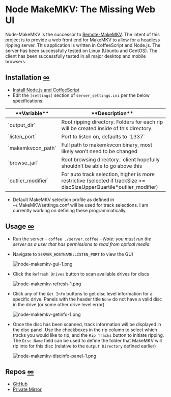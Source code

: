 # Node MakeMKV: The Missing Web UI


 Node-MakeMKV is the successor to [Remote-MakeMKV](https://blog.dlasley.net/2013/01/remote-makemkv/). The intent of this project is to provide a web front end for MakeMKV to allow for a headless ripping server. This application is written in CoffeeScript and Node.js. The server has been successfully tested on Linux (Ubuntu and CentOS). The client has been successfully tested in all major desktop and mobile browsers.
 

## Installation [∞](#installation "Link to this section")

*   [Install Node.js and CoffeeScript](https://blog.dlasley.net/2014/04/installing-node-js-and-coffeescript/)
*   Edit the `[settings]` section of `server_settings.ini` per the below specifications:
<table style="max-width: 600px; margin-left: auto; margin-right: auto;">
<thead>
<tr>
<th>**Variable**</th>
<th>**Description**</th>
</tr>
</thead>
<tbody>
<tr>
<td>`output_dir`</td>
<td>Root ripping directory. Folders for each rip will be created inside of this directory.</td>
</tr>
<tr>
<td>`listen_port`</td>
<td>Port to listen on, defaults to `1337`</td>
</tr>
<tr>
<td>`makemkvcon_path`</td>
<td>Full path to makemkvcon binary, most likely won’t need to be changed</td>
</tr>
<tr>
<td>`browse_jail`</td>
<td>Root browsing directory.. client hopefully shouldn’t be able to go above this</td>
</tr>
<tr>
<td>`outlier_modifier`</td>
<td>For auto track selection, higher is more restrictive (selected if trackSize &gt;= discSizeUpperQuartile*outlier_modifier)</td>
</tr>
</tbody>
</table>

*   Default MakeMKV selection profile as defined in ~/.MakeMKV/settings.conf will be used for track selections. I am currently working on defining these programmatically.

## Usage [∞](#usage "Link to this section")

*   Run the server – `coffee ./server.coffee` – _Note: you must run the server as a user that has permissions to read from optical media_

*   Navigate to `SERVER_HOSTNAME:LISTEN_PORT` to view the GUI

    ![node-makemkv-gui-1.png](https://blog.dlasley.net/user-files/uploads/2014/04/node-makemkv-gui-1.png "node-makemkv-gui-1.png")

*   Click the `Refresh Drives` button to scan available drives for discs

    ![node-makemkv-refresh-1.png](https://blog.dlasley.net/user-files/uploads/2014/04/node-makemkv-refresh-1.png "node-makemkv-refresh-1.png")

*   Click any of the `Get Info` buttons to get disc level information for a specific drive. Panels with the header title `None` do not have a valid disc in the drive (or some other drive level error)

    ![node-makemkv-getinfo-1.png](https://blog.dlasley.net/user-files/uploads/2014/04/node-makemkv-getinfo-1.png "node-makemkv-getinfo-1.png")</div>

*   Once the disc has been scanned, track information will be displayed in the disc panel. Use the checkboxes in the rip column to select which tracks you would like to rip, and the `Rip Tracks` button to initiate ripping. The `Disc Name` field can be used to define the folder that MakeMKV will rip into for this disc (relative to the `Output Directory` defined earlier)

    ![node-makemkv-discinfo-panel-1.png](https://blog.dlasley.net/user-files/uploads/2014/04/node-makemkv-discinfo-panel-1.png "node-makemkv-discinfo-panel-1.png")

## Repos [∞](#repos "Link to this section")

*   [GitHub](https://github.com/dlasley/node-makemkv)
*   [Private Mirror](https://repo.dlasley.net/projects/VID/repos/node-makemkv/browse)
